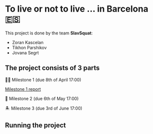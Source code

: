 # To live or not to live ... in Barcelona 🇪🇸 
This project is done by the team **SlavSquat**:

- Zoran Kascelan
- Tikhon Parshikov
- Jovana Segrt

## The project consists of 3 parts
💃🏻 Milestone 1 (due 8th of April 17:00)

[Milestone 1 report](Milestone_1.md)

🥘 Milestone 2 (due 6th of May 17:00)


🏝 Milestone 3 (due 3rd of June 17:00)

## Running the project

